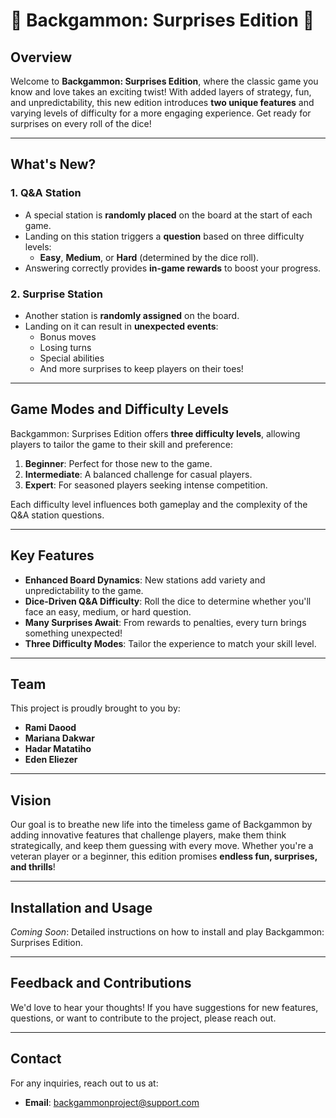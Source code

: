 # 🎲 Backgammon: Surprises Edition 🎲

## Overview

Welcome to **Backgammon: Surprises Edition**, where the classic game you know and love takes an exciting twist! With added layers of strategy, fun, and unpredictability, this new edition introduces **two unique features** and varying levels of difficulty for a more engaging experience. Get ready for surprises on every roll of the dice!

---

## What's New?

### 1. **Q&A Station**
- A special station is **randomly placed** on the board at the start of each game.
- Landing on this station triggers a **question** based on three difficulty levels:
  - **Easy**, **Medium**, or **Hard** (determined by the dice roll).
- Answering correctly provides **in-game rewards** to boost your progress.

### 2. **Surprise Station**
- Another station is **randomly assigned** on the board.
- Landing on it can result in **unexpected events**:
  - Bonus moves
  - Losing turns
  - Special abilities
  - And more surprises to keep players on their toes!

---

## Game Modes and Difficulty Levels

Backgammon: Surprises Edition offers **three difficulty levels**, allowing players to tailor the game to their skill and preference:

1. **Beginner**: Perfect for those new to the game.
2. **Intermediate**: A balanced challenge for casual players.
3. **Expert**: For seasoned players seeking intense competition.

Each difficulty level influences both gameplay and the complexity of the Q&A station questions.

---

## Key Features

- **Enhanced Board Dynamics**: New stations add variety and unpredictability to the game.
- **Dice-Driven Q&A Difficulty**: Roll the dice to determine whether you'll face an easy, medium, or hard question.
- **Many Surprises Await**: From rewards to penalties, every turn brings something unexpected!
- **Three Difficulty Modes**: Tailor the experience to match your skill level.

---

## Team

This project is proudly brought to you by:
- **Rami Daood**
- **Mariana Dakwar**
- **Hadar Matatiho**
- **Eden Eliezer**

---

## Vision

Our goal is to breathe new life into the timeless game of Backgammon by adding innovative features that challenge players, make them think strategically, and keep them guessing with every move. Whether you're a veteran player or a beginner, this edition promises **endless fun, surprises, and thrills**!

---

## Installation and Usage

_Coming Soon_: Detailed instructions on how to install and play Backgammon: Surprises Edition.

---

## Feedback and Contributions

We'd love to hear your thoughts! If you have suggestions for new features, questions, or want to contribute to the project, please reach out.

---


## Contact

For any inquiries, reach out to us at:
- **Email**: backgammonproject@support.com
